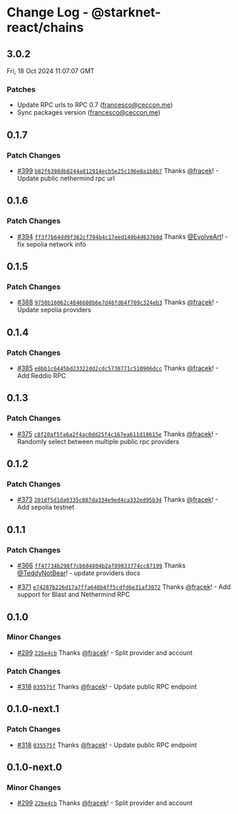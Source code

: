 # Change Log - @starknet-react/chains

<!-- This log was last generated on Fri, 18 Oct 2024 11:07:07 GMT and should not be manually modified. -->

<!-- Start content -->

## 3.0.2

Fri, 18 Oct 2024 11:07:07 GMT

### Patches

- Update RPC urls to RPC 0.7 (francesco@ceccon.me)
- Sync packages version (francesco@ceccon.me)

## 0.1.7

### Patch Changes

- [#399](https://github.com/apibara/starknet-react/pull/399) [`b82f6398db8244a812914ecb5e25c196e8a1b8b7`](https://github.com/apibara/starknet-react/commit/b82f6398db8244a812914ecb5e25c196e8a1b8b7) Thanks [@fracek](https://github.com/fracek)! - Update public nethermind rpc url

## 0.1.6

### Patch Changes

- [#394](https://github.com/apibara/starknet-react/pull/394) [`ff3f7b64dd9f362cf704b4c17eed140b4d63760d`](https://github.com/apibara/starknet-react/commit/ff3f7b64dd9f362cf704b4c17eed140b4d63760d) Thanks [@EvolveArt](https://github.com/EvolveArt)! - fix sepolia network info

## 0.1.5

### Patch Changes

- [#388](https://github.com/apibara/starknet-react/pull/388) [`9750b16062c4646608b6e7d46fd64f709c324eb3`](https://github.com/apibara/starknet-react/commit/9750b16062c4646608b6e7d46fd64f709c324eb3) Thanks [@fracek](https://github.com/fracek)! - Update sepolia providers

## 0.1.4

### Patch Changes

- [#385](https://github.com/apibara/starknet-react/pull/385) [`e8bb1c6445bd23322dd2cdc5738771c510906dcc`](https://github.com/apibara/starknet-react/commit/e8bb1c6445bd23322dd2cdc5738771c510906dcc) Thanks [@fracek](https://github.com/fracek)! - Add Reddio RPC

## 0.1.3

### Patch Changes

- [#375](https://github.com/apibara/starknet-react/pull/375) [`c8f20af5fa6a2f4ac0dd25f4c167ea611d18615e`](https://github.com/apibara/starknet-react/commit/c8f20af5fa6a2f4ac0dd25f4c167ea611d18615e) Thanks [@fracek](https://github.com/fracek)! - Randomly select between multiple public rpc providers

## 0.1.2

### Patch Changes

- [#373](https://github.com/apibara/starknet-react/pull/373) [`201df5d1da0335c087da334e9ed4ca332ed95b34`](https://github.com/apibara/starknet-react/commit/201df5d1da0335c087da334e9ed4ca332ed95b34) Thanks [@fracek](https://github.com/fracek)! - Add sepolia testnet

## 0.1.1

### Patch Changes

- [#366](https://github.com/apibara/starknet-react/pull/366) [`ff47734b298f7cb684804b2af89833774cc87199`](https://github.com/apibara/starknet-react/commit/ff47734b298f7cb684804b2af89833774cc87199) Thanks [@TeddyNotBear](https://github.com/TeddyNotBear)! - update providers docs

- [#371](https://github.com/apibara/starknet-react/pull/371) [`e74287b226d17a7ffa648b4ff5cdfd6e31af3072`](https://github.com/apibara/starknet-react/commit/e74287b226d17a7ffa648b4ff5cdfd6e31af3072) Thanks [@fracek](https://github.com/fracek)! - Add support for Blast and Nethermind RPC

## 0.1.0

### Minor Changes

- [#299](https://github.com/apibara/starknet-react/pull/299) [`226e4cb`](https://github.com/apibara/starknet-react/commit/226e4cb1d8e9b478dc57d45a98a59a57733572bb) Thanks [@fracek](https://github.com/fracek)! - Split provider and account

### Patch Changes

- [#318](https://github.com/apibara/starknet-react/pull/318) [`035575f`](https://github.com/apibara/starknet-react/commit/035575fe3a998f38fd2532d61847aeaabad82d9f) Thanks [@fracek](https://github.com/fracek)! - Update public RPC endpoint

## 0.1.0-next.1

### Patch Changes

- [#318](https://github.com/apibara/starknet-react/pull/318) [`035575f`](https://github.com/apibara/starknet-react/commit/035575fe3a998f38fd2532d61847aeaabad82d9f) Thanks [@fracek](https://github.com/fracek)! - Update public RPC endpoint

## 0.1.0-next.0

### Minor Changes

- [#299](https://github.com/apibara/starknet-react/pull/299) [`226e4cb`](https://github.com/apibara/starknet-react/commit/226e4cb1d8e9b478dc57d45a98a59a57733572bb) Thanks [@fracek](https://github.com/fracek)! - Split provider and account
